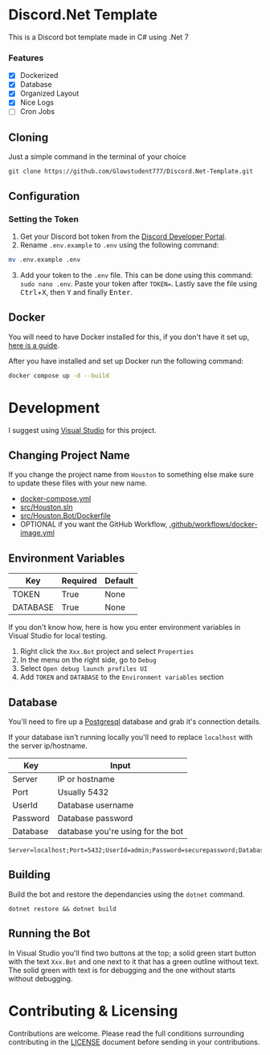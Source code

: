 # Discord.Net Template

This is a Discord bot template made in C# using .Net 7

### Features

- [x] Dockerized
- [x] Database
- [x] Organized Layout
- [x] Nice Logs
- [ ] Cron Jobs

## Cloning

Just a simple command in the terminal of your choice

```
git clone https://github.com/Glowstudent777/Discord.Net-Template.git
```

## Configuration

### Setting the Token
1. Get your Discord bot token from the [Discord Developer Portal](https://discord.com/developers/applications).
2. Rename `.env.example` to `.env` using the following command:
```sh
mv .env.example .env
```
3. Add your token to the `.env` file. This can be done using this command: `sudo nano .env`. Paste your token after `TOKEN=`. Lastly save the file using <kbd>Ctrl</kbd>+<kbd>X</kbd>, then <kbd>Y</kbd> and finally <kbd>Enter</kbd>.

## Docker

You will need to have Docker installed for this, if you don't have it set up, [here is a guide](https://docs.docker.com/engine/install/debian/#install-using-the-repository).

After you have installed and set up Docker run the following command:
```sh
docker compose up -d --build
```

# Development

I suggest using [Visual Studio](https://visualstudio.microsoft.com/) for this project.

## Changing Project Name

If you change the project name from `Houston` to something else make sure to update these files with your new name.
- [docker-compose.yml](docker-compose.yml)
- [src/Houston.sln](src/Houston.sln)
- [src/Houston.Bot/Dockerfile](src/Houston.Bot/Dockerfile)
- OPTIONAL if you want the GitHub Workflow, [.github/workflows/docker-image.yml](.github/workflows/docker-image.yml)

## Environment Variables

| Key      | Required | Default |
| -------- | -------- | ------- |
| TOKEN    | True     | None    |
| DATABASE | True     | None    |

If you don't know how, here is how you enter environment variables in Visual Studio for local testing.

1. Right click the `Xxx.Bot` project and select `Properties`
2. In the menu on the right side, go to `Debug`
3. Select `Open debug launch profiles UI`
4. Add `TOKEN` and `DATABASE` to the `Environment variables` section

## Database

You'll need to fire up a [Postgresql](https://www.postgresql.org/) database and grab it's connection details.

If your database isn't running locally you'll need to replace `localhost` with the server ip/hostname.

| Key      	  | Input                             |
| ----------- | --------------------------------- |
| Server   	  | IP or hostname                    |
| Port     	  | Usually 5432                      |
| UserId      | Database username                 |
| Password    | Database password                 |
| Database 	  | database you're using for the bot |

```
Server=localhost;Port=5432;UserId=admin;Password=securepassword;Database=superdb
```

## Building

Build the bot and restore the dependancies using the `dotnet` command.

```
dotnet restore && dotnet build
```

## Running the Bot

In Visual Studio you'll find two buttons at the top; a solid green start button with the text `Xxx.Bot` and one next to it that has a green outline without text. The solid green with text is for debugging and the one without starts without debugging.


# Contributing & Licensing

Contributions are welcome. Please read the full conditions surrounding contributing in the [LICENSE](LICENSE) document before sending in your contributions.
